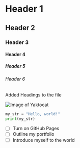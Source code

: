 # Header 1
## Header 2
### Header 3
#### Header 4
##### Header 5
###### Header 6

Added Headings to the file

![Image of Yaktocat](https://octodex.github.com/images/yaktocat.png)

```python
my_str = "Hello, world!"
print(my_str)
```
- [ ] Turn on GitHub Pages
- [ ] Outline my portfolio
- [ ] Introduce myself to the world
